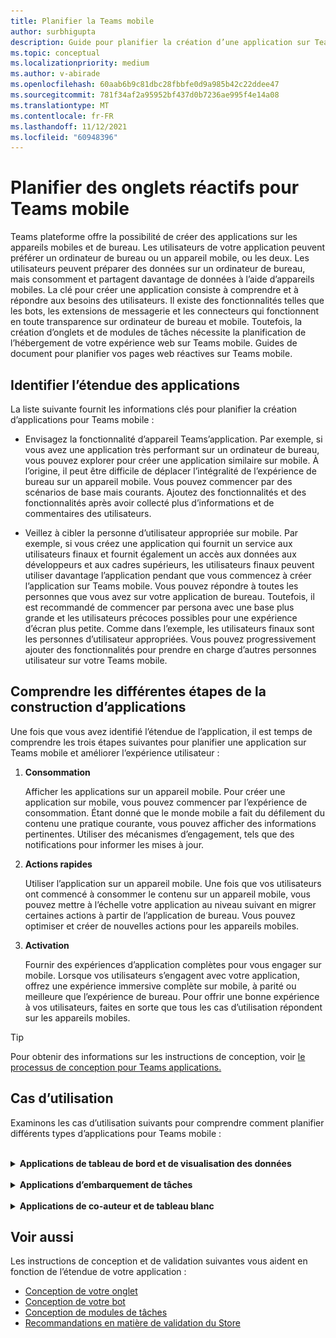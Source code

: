 ```yaml
---
title: Planifier la Teams mobile
author: surbhigupta
description: Guide pour planifier la création d’une application sur Teams mobile
ms.topic: conceptual
ms.localizationpriority: medium
ms.author: v-abirade
ms.openlocfilehash: 60aab6b9c81dbc28fbbfe0d9a985b42c22ddee47
ms.sourcegitcommit: 781f34af2a95952bf437d0b7236ae995f4e14a08
ms.translationtype: MT
ms.contentlocale: fr-FR
ms.lasthandoff: 11/12/2021
ms.locfileid: "60948396"
---
```

# <a name="plan-responsive-tabs-for-teams-mobile"></a>Planifier des onglets réactifs pour Teams mobile

 Teams plateforme offre la possibilité de créer des applications sur les appareils mobiles et de bureau. Les utilisateurs de votre application peuvent préférer un ordinateur de bureau ou un appareil mobile, ou les deux. Les utilisateurs peuvent préparer des données sur un ordinateur de bureau, mais consomment et partagent davantage de données à l’aide d’appareils mobiles. La clé pour créer une application consiste à comprendre et à répondre aux besoins des utilisateurs. Il existe des fonctionnalités telles que les bots, les extensions de messagerie et les connecteurs qui fonctionnent en toute transparence sur ordinateur de bureau et mobile. Toutefois, la création d’onglets et de modules de tâches nécessite la planification de l’hébergement de votre expérience web sur Teams mobile. Guides de document pour planifier vos pages web réactives sur Teams mobile.

## <a name="identify-apps-scope"></a>Identifier l’étendue des applications

La liste suivante fournit les informations clés pour planifier la création d’applications pour Teams mobile :

* Envisagez la fonctionnalité d’appareil Teams’application. Par exemple, si vous avez une application très performant sur un ordinateur de bureau, vous pouvez explorer pour créer une application similaire sur mobile. À l’origine, il peut être difficile de déplacer l’intégralité de l’expérience de bureau sur un appareil mobile. Vous pouvez commencer par des scénarios de base mais courants. Ajoutez des fonctionnalités et des fonctionnalités après avoir collecté plus d’informations et de commentaires des utilisateurs.

* Veillez à cibler la personne d’utilisateur appropriée sur mobile. Par exemple, si vous créez une application qui fournit un service aux utilisateurs finaux et fournit également un accès aux données aux développeurs et aux cadres supérieurs, les utilisateurs finaux peuvent utiliser davantage l’application pendant que vous commencez à créer l’application sur Teams mobile. Vous pouvez répondre à toutes les personnes que vous avez sur votre application de bureau. Toutefois, il est recommandé de commencer par persona avec une base plus grande et les utilisateurs précoces possibles pour une expérience d’écran plus petite. Comme dans l’exemple, les utilisateurs finaux sont les personnes d’utilisateur appropriées. Vous pouvez progressivement ajouter des fonctionnalités pour prendre en charge d’autres personnes utilisateur sur votre Teams mobile. 

## <a name="understand-different-stages-to-build-apps"></a>Comprendre les différentes étapes de la construction d’applications

Une fois que vous avez identifié l’étendue de l’application, il est temps de comprendre les trois étapes suivantes pour planifier une application sur Teams mobile et améliorer l’expérience utilisateur :

1. **Consommation**

   Afficher les applications sur un appareil mobile. Pour créer une application sur mobile, vous pouvez commencer par l’expérience de consommation. Étant donné que le monde mobile a fait du défilement du contenu une pratique courante, vous pouvez afficher des informations pertinentes. Utiliser des mécanismes d’engagement, tels que des notifications pour informer les mises à jour.

2. **Actions rapides**

   Utiliser l’application sur un appareil mobile. Une fois que vos utilisateurs ont commencé à consommer le contenu sur un appareil mobile, vous pouvez mettre à l’échelle votre application au niveau suivant en migrer certaines actions à partir de l’application de bureau. Vous pouvez optimiser et créer de nouvelles actions pour les appareils mobiles.

3. **Activation**

   Fournir des expériences d’application complètes pour vous engager sur mobile. Lorsque vos utilisateurs s’engagent avec votre application, offrez une expérience immersive complète sur mobile, à parité ou meilleure que l’expérience de bureau. Pour offrir une bonne expérience à vos utilisateurs, faites en sorte que tous les cas d’utilisation répondent sur les appareils mobiles.

> [!TIP]
> Pour obtenir des informations sur les instructions de conception, voir [le processus de conception pour Teams applications.](design-teams-app-process.md)

## <a name="use-cases"></a>Cas d’utilisation

Examinons les cas d’utilisation suivants pour comprendre comment planifier différents types d’applications pour Teams mobile :

<br>

<details>

<summary><b>Applications de tableau de bord et de visualisation des données</b></summary>

Vous pouvez comprendre comment planifier des onglets réactifs pour les applications de visualisation de tableaux de bord et de données sur Teams plateforme mobile.

**Consommation**

Dans la première étape, vous pouvez implémenter l’expérience de consommation la plus basique, pour afficher les données. L’objectif de n’importe quelle application dans le domaine est d’afficher des données sous forme de visualisations. Dans votre application, vous pouvez afficher les visualisations récemment vues sur le bureau ou la liste de tous les graphiques autorisés pour les utilisateurs. Après avoir créé des tableaux de bord sur un ordinateur de bureau, les utilisateurs peuvent accéder aux informations à l’aide de l’appareil mobile. Vous pouvez afficher un affichage détaillé de n’importe quel graphique sélectionné par l’utilisateur sous la forme d’une vue étendue dans vos onglets ou à l’aide de modules de tâche.

Vous pouvez afficher les informations suivantes : 

* Tableaux de bord et résumés
* Visuels, cartes et infographies de données
* Graphiques, graphiques et tableaux 

![Consommation des applications de visualisation de données et de tableau de bord](../../assets/images/app-fundamentals/dashboarding-and-data-visualization-apps-consumption.png)

**Actions rapides**

Dans la deuxième étape, les utilisateurs peuvent travailler sur les graphiques et les éléments visuels existants à partir de l’expérience de bureau. Vous pouvez introduire les actions suivantes :

* Rechercher du contenu
* Filtrer les données
* Créer des signets

![Actions rapides sur les applications de visualisation de données et de tableau de bord](../../assets/images/app-fundamentals/dashboarding-and-data-visualization-apps-quick-actions.png)

**Activation**

Dans la troisième étape, permettre aux utilisateurs de créer du contenu tel que des graphiques et des graphiques à partir de zéro. Veillez à présenter toutes les fonctionnalités de votre application pour appareils mobiles. Par exemple, vous pouvez utiliser des modules de tâche pour accéder à des éléments de données spécifiques avec une vue détaillée.

Vous pouvez fournir l’accès suivant aux utilisateurs :
* Modifier le titre et la description
* Insérer des éléments de données pour créer des visualisations
* Partager des visualisations dans une conversation de canal ou de groupe

![Tableau de bord et activer les applications de visualisation des données](../../assets/images/app-fundamentals/dashboarding-and-data-visualization-apps-enablement.png)


<br>

</details>

<br>

<details>

<summary><b>Applications d’embarquement de tâches</b></summary>

Vous pouvez comprendre comment planifier des onglets réactifs pour les applications d’embarquement de tâches sur Teams plateforme mobile.

**Consommation**

Dans la première étape, votre application peut afficher la liste des tâches à l’utilisateur dans une pile verticale. S’il existe plusieurs catégories de tâches, telles que  proposées, **actives** et fermées, fournissez des filtres pour afficher les tâches groupées ou sous forme d’en-têtes pour afficher les tâches groupées. 

![Consommation des applications d’embarquement de tâches](../../assets/images/app-fundamentals/taskboarding-apps-consumption.png)

**Actions rapides**

Dans la deuxième étape, vous pouvez fournir l’accès d’application suivant aux utilisateurs :
* Créer des tâches ou des éléments avec les champs obligatoires pour réduire la charge cognitive des utilisateurs
* Modifier le type ou l’affichage du tableau
* Passer en revue les tâches en agrandissant l’affichage
* Utiliser des modules de tâche pour afficher l’affichage détaillé
* Déplacer les tâches dans différentes catégories 
* Partager des tâches pertinentes dans des conversations et des canaux via des e-mails et des flux d’activités

![Actions rapides pour l’embarquement de tâches dans les applications](../../assets/images/app-fundamentals/taskboarding-apps-quick-actions.png)

**Activation**

Dans la troisième étape, vous pouvez activer l’expérience utilisateur avec les activités suivantes :
* Ajouter de nouveaux projets et tableaux
* Ajouter et modifier différentes catégories, telles que **Proposée,** **Active** et **Fermée**
* Configurer les tâches pour les commentaires, les pièces jointes et d’autres fonctionnalités complexes

![Enablement des applications d’embarquement de tâches](../../assets/images/app-fundamentals/taskboarding-apps-enablement.png)
<br>

</details>

<br>

<details>

<summary><b>Applications de co-auteur et de tableau blanc</b></summary>

Vous pouvez comprendre comment planifier des onglets réactifs pour les applications de co-conception et de tableau blanc sur Teams plateforme mobile.

**Consommation**

Dans la première étape, vous pouvez envisager l’expérience de bureau pour afficher le contenu et les ressources dans votre application.  Vous pouvez afficher les fonctions suivantes :

* Commentaires ou commentaires
* Zoom avant ou arrière
* Étape ou progression en cours d’un document en attente

![Consommation des applications de co-auteur et de tableau blanc](../../assets/images/app-fundamentals/coauthoring-and-whiteboarding-apps-consumption.png)

**Actions rapides**

Dans la deuxième étape, vous pouvez introduire les actions suivantes :

* Créer un nouveau tableau pour la collaboration ou de nouveaux documents pour la signature
* Partager des tableaux en interne et également avec des invités
* Configurer les autorisations d’administrateur

> [!TIP]
> Vous exposez des actions, qui peuvent être affichées facilement sur les petits écrans.

![Actions rapides pour les applications de co-auteur et de tableau blanc](../../assets/images/app-fundamentals/coauthoring-and-whiteboarding-apps-quick-actions.png)

**Activation**

Dans la troisième étape, offrez une expérience complète à vos utilisateurs. Vous pouvez activer l’expérience utilisateur avec les activités suivantes :

* Ajout de texte, de formes et de notes rapides
* Naviguer dans le contenu
* Ajouter des couches et des filtres
* Opérations de suppression, d’opération d’annuler et de refaire
* Accéder à la caméra et au microphone à l’aide des API du SDK JS. Pour plus d’informations sur les fonctionnalités des appareils, voir [vue d’ensemble des fonctionnalités de l’appareil.](../device-capabilities/device-capabilities-overview.md)

![Co-horation et autorisation des applications de tableau blanc](../../assets/images/app-fundamentals/coauthoring-and-whiteboarding-apps-enablement.png)

<br>

</details>

## <a name="see-also"></a>Voir aussi

Les instructions de conception et de validation suivantes vous aident en fonction de l’étendue de votre application :

* [Conception de votre onglet](../../tabs/design/tabs.md)
* [Conception de votre bot](../../bots/design/bots.md)
* [Conception de modules de tâches](../..//task-modules-and-cards/task-modules/design-teams-task-modules.md)
* [Recommandations en matière de validation du Store](../deploy-and-publish/appsource/prepare/teams-store-validation-guidelines.md)
